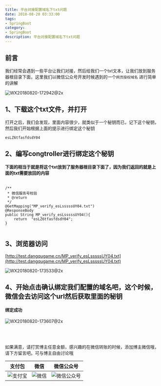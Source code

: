 ```yaml
---
title: 平台对接配置域名下txt问题
date: 2018-08-20 03:33:00
tags: 
- SpringBoot
category: 
- SpringBoot
description: 平台对接配置域名下txt问题
---
```

<!-- image url 
https://raw.githubusercontent.com/HealerJean123/HealerJean123.github.io/master/blogImages
　　首行缩进
<font color="red">  </font>
-->

## 前言

我们经常会遇到一些平台让我们对接，然后给我们一个txt文本，让我们放到服务器根目录下面，这里我们以微信公众号开发时候遇到的一个`网页授权域名` 进行简单的讲解 

![WX20180820-172942@2x](https://raw.githubusercontent.com/HealerJean123/HealerJean123.github.io/master/blogImages/WX20180820-172942@2x.png)



## 1、下载这个txt文件，并打开

打开之后，我们会发现，里面内容很少，就类似于一个秘钥而已，记下这个秘钥，然后我们开始根据上面的提示进行绑定这个秘钥


```
esLZ6tfasfdsdY04
```

## 2、编写congtroller进行绑定这个秘钥

#### 下面的相当于就是将这个txt放到了服务器根目录下面了，因为我们返回的就是上面的txt需要放回的内容

```

/**
 * 微信服务号校验
 * @return
 */
@GetMapping("MP_verify_esLsssssUY04.txt")
@ResponseBody
public String MP_verify_esLsssssUY04(){
    return  "esLZ6tfasfdsdY04";
}


```

## 3、浏览器访问
[http://test.dangqugame.cn/MP_verify_esLsssssUY04.txt](http://test.dangqugame.cn/MP_verify_esLsssssUY04.txt)

![WX20180820-173533@2x](https://raw.githubusercontent.com/HealerJean123/HealerJean123.github.io/master/blogImages/WX20180820-173533@2x.png)





## 4、开始点击确认绑定我们配置的域名吧，这个时候，微信会去访问这个url然后获取里面的秘钥

#### 绑定成功

![WX20180820-173607@2x](https://raw.githubusercontent.com/HealerJean123/HealerJean123.github.io/master/blogImages/WX20180820-173607@2x.png)




<br/><br/><br/>
如果满意，请打赏博主任意金额，感兴趣的在微信转账的时候，添加博主微信哦， 请下方留言吧。可与博主自由讨论哦

|支付包 | 微信|微信公众号|
|:-------:|:-------:|:------:|
|![支付宝](https://raw.githubusercontent.com/HealerJean123/HealerJean123.github.io/master/assets/img/tctip/alpay.jpg) | ![微信](https://raw.githubusercontent.com/HealerJean123/HealerJean123.github.io/master/assets/img/tctip/weixin.jpg)|![微信公众号](https://raw.githubusercontent.com/HealerJean123/HealerJean123.github.io/master/assets/img/my/qrcode_for_gh_a23c07a2da9e_258.jpg)|




<!-- Gitalk 评论 start  -->

<link rel="stylesheet" href="https://unpkg.com/gitalk/dist/gitalk.css">
<script src="https://unpkg.com/gitalk@latest/dist/gitalk.min.js"></script> 
<div id="gitalk-container"></div>    
 <script type="text/javascript">
    var gitalk = new Gitalk({
		clientID: `1d164cd85549874d0e3a`,
		clientSecret: `527c3d223d1e6608953e835b547061037d140355`,
		repo: `HealerJean123.github.io`,
		owner: 'HealerJean123',
		admin: ['HealerJean123'],
		id: 'WCl3jLEwbAziG1yq',
    });
    gitalk.render('gitalk-container');
</script> 

<!-- Gitalk end -->

